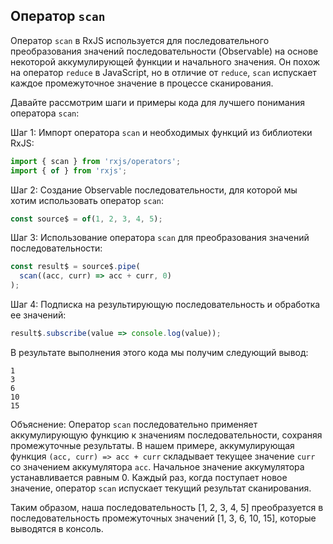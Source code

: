 ## Оператор `scan`

Оператор `scan` в RxJS используется для последовательного преобразования значений последовательности (Observable) на основе некоторой аккумулирующей функции и начального значения. Он похож на оператор `reduce` в JavaScript, но в отличие от `reduce`, `scan` испускает каждое промежуточное значение в процессе сканирования.

Давайте рассмотрим шаги и примеры кода для лучшего понимания оператора `scan`:

Шаг 1: Импорт оператора `scan` и необходимых функций из библиотеки RxJS:

```typescript
import { scan } from 'rxjs/operators';
import { of } from 'rxjs';
```

Шаг 2: Создание Observable последовательности, для которой мы хотим использовать оператор `scan`:

```typescript
const source$ = of(1, 2, 3, 4, 5);
```

Шаг 3: Использование оператора `scan` для преобразования значений последовательности:

```typescript
const result$ = source$.pipe(
  scan((acc, curr) => acc + curr, 0)
);
```

Шаг 4: Подписка на результирующую последовательность и обработка ее значений:

```typescript
result$.subscribe(value => console.log(value));
```

В результате выполнения этого кода мы получим следующий вывод:

```
1
3
6
10
15
```

Объяснение: Оператор `scan` последовательно применяет аккумулирующую функцию к значениям последовательности, сохраняя промежуточные результаты. В нашем примере, аккумулирующая функция `(acc, curr) => acc + curr` складывает текущее значение `curr` со значением аккумулятора `acc`. Начальное значение аккумулятора устанавливается равным 0. Каждый раз, когда поступает новое значение, оператор `scan` испускает текущий результат сканирования. 

Таким образом, наша последовательность [1, 2, 3, 4, 5] преобразуется в последовательность промежуточных значений [1, 3, 6, 10, 15], которые выводятся в консоль.
